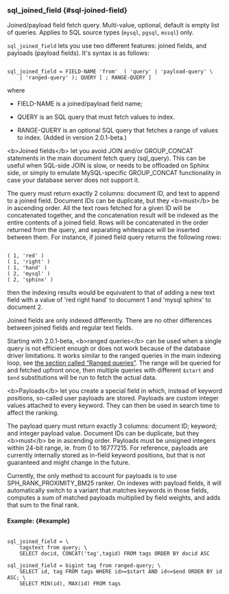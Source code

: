 ### sql_joined_field {#sql-joined-field}

Joined/payload field fetch query. Multi-value, optional, default is empty list of queries. Applies to SQL source types (`mysql`, `pgsql`, `mssql`) only.

`sql_joined_field` lets you use two different features: joined fields, and payloads (payload fields). It&#039;s syntax is as follows:

```

sql_joined_field = FIELD-NAME 'from'  ( 'query' | 'payload-query' \
    | 'ranged-query' ); QUERY [ ; RANGE-QUERY ]

```

where

*   FIELD-NAME is a joined/payload field name;

*   QUERY is an SQL query that must fetch values to index.

*   RANGE-QUERY is an optional SQL query that fetches a range of values to index. (Added in version 2.0.1-beta.)

&lt;b&gt;Joined fields&lt;/b&gt; let you avoid JOIN and/or GROUP_CONCAT statements in the main document fetch query (sql_query). This can be useful when SQL-side JOIN is slow, or needs to be offloaded on Sphinx side, or simply to emulate MySQL-specific GROUP_CONCAT functionality in case your database server does not support it.

The query must return exactly 2 columns: document ID, and text to append to a joined field. Document IDs can be duplicate, but they &lt;b&gt;must&lt;/b&gt; be in ascending order. All the text rows fetched for a given ID will be concatenated together, and the concatenation result will be indexed as the entire contents of a joined field. Rows will be concatenated in the order returned from the query, and separating whitespace will be inserted between them. For instance, if joined field query returns the following rows:

```

( 1, 'red' )
( 1, 'right' )
( 1, 'hand' )
( 2, 'mysql' )
( 2, 'sphinx' )

```

then the indexing results would be equivalent to that of adding a new text field with a value of &#039;red right hand&#039; to document 1 and &#039;mysql sphinx&#039; to document 2.

Joined fields are only indexed differently. There are no other differences between joined fields and regular text fields.

Starting with 2.0.1-beta, &lt;b&gt;ranged queries&lt;/b&gt; can be used when a single query is not efficient enough or does not work because of the database driver limitations. It works similar to the ranged queries in the main indexing loop, see [the section called “Ranged queries”](../../3_indexing/sql_data_sources_mysql,_postgresql.md#ranged-queries). The range will be queried for and fetched upfront once, then multiple queries with different `$start` and `$end` substitutions will be run to fetch the actual data.

&lt;b&gt;Payloads&lt;/b&gt; let you create a special field in which, instead of keyword positions, so-called user payloads are stored. Payloads are custom integer values attached to every keyword. They can then be used in search time to affect the ranking.

The payload query must return exactly 3 columns: document ID; keyword; and integer payload value. Document IDs can be duplicate, but they &lt;b&gt;must&lt;/b&gt; be in ascending order. Payloads must be unsigned integers within 24-bit range, ie. from 0 to 16777215\. For reference, payloads are currently internally stored as in-field keyword positions, but that is not guaranteed and might change in the future.

Currently, the only method to account for payloads is to use SPH_RANK_PROXIMITY_BM25 ranker. On indexes with payload fields, it will automatically switch to a variant that matches keywords in those fields, computes a sum of matched payloads multiplied by field weights, and adds that sum to the final rank.

#### Example: {#example}

```

sql_joined_field = \
    tagstext from query; \
    SELECT docid, CONCAT('tag',tagid) FROM tags ORDER BY docid ASC

sql_joined_field = bigint tag from ranged-query; \
    SELECT id, tag FROM tags WHERE id>=$start AND id<=$end ORDER BY id ASC; \
    SELECT MIN(id), MAX(id) FROM tags

```